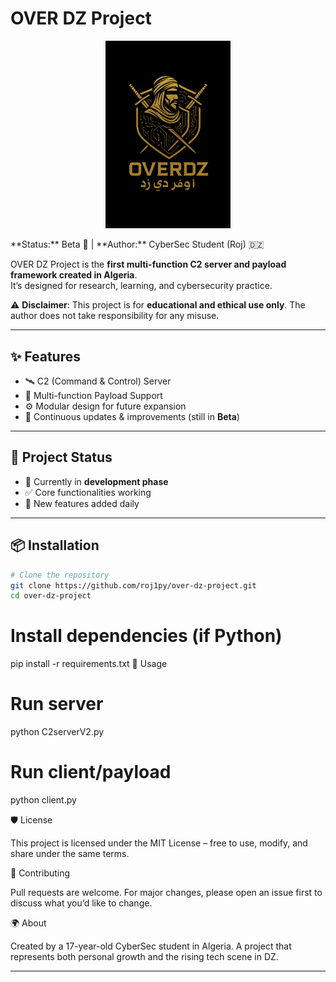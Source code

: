 # OVER DZ Project

<p align="center">
  <img src="https://github.com/roj1py/OVERDZ/blob/main/assets/images/C2Logo2.png" alt="OVER DZ Logo" width="200"/>
</p>
**Status:** Beta 🚧 | **Author:** CyberSec Student (Roj) 🇩🇿 

OVER DZ Project is the **first multi-function C2 server and payload framework created in Algeria**.  
It’s designed for research, learning, and cybersecurity practice.  

⚠️ **Disclaimer**: This project is for **educational and ethical use only**. The author does not take responsibility for any misuse.

---

## ✨ Features
- 🛰️ C2 (Command & Control) Server  
- 🧩 Multi-function Payload Support  
- ⚙️ Modular design for future expansion  
- 🔄 Continuous updates & improvements (still in **Beta**)  

---

## 📂 Project Status
- 🔨 Currently in **development phase**  
- ✅ Core functionalities working  
- 🚀 New features added daily  

---

## 📦 Installation
```bash
# Clone the repository
git clone https://github.com/roj1py/over-dz-project.git
cd over-dz-project
```

# Install dependencies (if Python)
pip install -r requirements.txt
🚀 Usage

# Run server
python C2serverV2.py

# Run client/payload
python client.py

🛡️ License

This project is licensed under the MIT License – free to use, modify, and share under the same terms.

🤝 Contributing

Pull requests are welcome. For major changes, please open an issue first to discuss what you’d like to change.

🌍 About

Created by a 17-year-old CyberSec student in Algeria.
A project that represents both personal growth and the rising tech scene in DZ.


---


